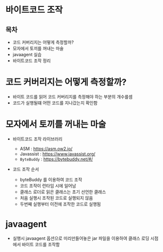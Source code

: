 # 바이트코드 조작

## 목차
- 코드 커버리지는 어떻게 측정할까?
- 모자에서 토끼를 꺼내는 마술
- javaagent 실습
- 바이트코드 조작 정리

# 코드 커버리지는 어떻게 측정할까?
- 바이트 코드를 읽어 코드 커버리지를 측정해야 하는 부분의 개수를셈
- 코드가 실행될떄 어떤 코드를 지나갔는지 확인함

# 모자에서 토끼를 꺼내는 마술
- 바이트코드 조작 라이브러리
    - ASM : https://asm.ow2.io/
    - Javassist : https://www.javassist.org/
    - `ByteBuddy` : https://bytebuddy.net/#/

- 코드 조작 순서
    - byteBuddy 를 이용하여 코드 조작
    - 코드 조작이 런타임 시에 일어남
    - 클래스 로더로 읽은 클래스는 초기 선언한 클래스
    - 처음 실행시 조작된 코드로 실행되지 않음
    - 두번째 실행부터 이전에 조작한 코드로 실행됨
# javaagent
- 실행시 javaagent 옵션으로 미리만들어놓은 jar 파일을 이용하여 클래스 로딩 시점에서 바이트 코드를 조작함
